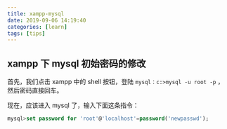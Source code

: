 ```yaml
---
title: xampp-mysql
date: 2019-09-06 14:19:40
categories: [learn]
tags: [tips]
---
```


## xampp 下 mysql 初始密码的修改

首先，我们点击 xampp 中的 shell 按钮，登陆 `mysql：c:>mysql -u root -p` ，然后密码直接回车。

现在，应该进入 mysql 了，输入下面这条指令：

```sql
mysql>set password for 'root'@'localhost'=password('newpasswd');
```

